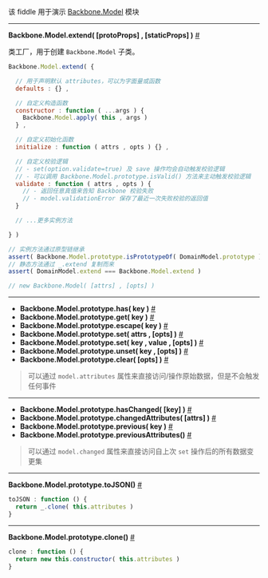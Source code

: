 该 fiddle 用于演示 [Backbone.Model](http://backbonejs.org/#Model) 模块

---

__Backbone.Model.extend( [protoProps] , [staticProps] )__ [#](http://backbonejs.org/#Model-extend)

类工厂，用于创建 `Backbone.Model` 子类。

```js
Backbone.Model.extend( {

  // 用于声明默认 attributes，可以为字面量或函数
  defaults : {} ,

  // 自定义构造函数
  constructor : function ( ...args ) {
    Backbone.Model.apply( this , args )
  } ,

  // 自定义初始化函数
  initialize : function ( attrs , opts ) {} ,

  // 自定义校验逻辑
  // - set(option.validate=true) 及 save 操作均会自动触发校验逻辑
  // - 可以调用 Backbone.Model.prototype.isValid() 方法来主动触发校验逻辑
  validate : function ( attrs , opts ) {
    // - 返回任意真值来告知 Backbone 校验失败
    // - model.validationError 保存了最近一次失败校验的返回值
  }

  // ...更多实例方法

} )

// 实例方法通过原型链继承
assert( Backbone.Model.prototype.isPrototypeOf( DomainModel.prototype ) )
// 静态方法通过 _.extend 复制而来
assert( DomainModel.extend === Backbone.Model.extend )

// new Backbone.Model( [attrs] , [opts] )
```

---

- __Backbone.Model.prototype.has( key )__ [#](http://backbonejs.org/#Model-has)
- __Backbone.Model.prototype.get( key )__ [#](http://backbonejs.org/#Model-get)
- __Backbone.Model.prototype.escape( key )__ [#](http://backbonejs.org/#Model-escape)
- __Backbone.Model.prototype.set( attrs , [opts] )__ [#](http://backbonejs.org/#Model-set)
- __Backbone.Model.prototype.set( key , value , [opts] )__ [#](http://backbonejs.org/#Model-set)
- __Backbone.Model.prototype.unset( key , [opts] )__ [#](http://backbonejs.org/#Model-unset)
- __Backbone.Model.prototype.clear( [opts] )__ [#](http://backbonejs.org/#Model-clear)

> 可以通过 `model.attributes` 属性来直接访问/操作原始数据，但是不会触发任何事件

---

- __Backbone.Model.prototype.hasChanged( [key] )__ [#](http://backbonejs.org/#Model-hasChanged)
- __Backbone.Model.prototype.changedAttributes( [attrs] )__ [#](http://backbonejs.org/#Model-changedAttributes)
- __Backbone.Model.prototype.previous( key )__ [#](http://backbonejs.org/#Model-previous)
- __Backbone.Model.prototype.previousAttributes()__ [#](http://backbonejs.org/#Model-previousAttributes)

> 可以通过 `model.changed` 属性来直接访问自上次 `set` 操作后的所有数据变更集

---

__Backbone.Model.prototype.toJSON()__ [#](http://backbonejs.org/#Model-toJSON)

```js
toJSON : function () {
  return _.clone( this.attributes )
}
```

---

__Backbone.Model.prototype.clone()__ [#](http://backbonejs.org/#Model-clone)

```js
clone : function () {
  return new this.constructor( this.attributes )
}
```
